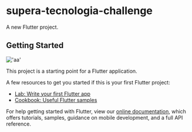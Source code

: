 # supera-tecnologia-challenge

A new Flutter project.

## Getting Started

!['aa'](https://www.behance.net/gallery/112383713/Conheca-nossos-projetos/modules/642549469)

This project is a starting point for a Flutter application.

A few resources to get you started if this is your first Flutter project:

- [Lab: Write your first Flutter app](https://flutter.dev/docs/get-started/codelab)
- [Cookbook: Useful Flutter samples](https://flutter.dev/docs/cookbook)

For help getting started with Flutter, view our
[online documentation](https://flutter.dev/docs), which offers tutorials,
samples, guidance on mobile development, and a full API reference.

